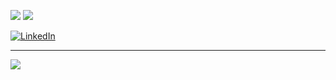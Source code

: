 
![](https://github-readme-stats.vercel.app/api/top-langs/?username=WeaveCraft&theme=dark&hide_border=false&include_all_commits=false&count_private=false&layout=compact)
![](https://github-readme-streak-stats.herokuapp.com/?user=WeaveCraft&theme=dark&hide_border=false)<br/>

[![LinkedIn](https://img.shields.io/badge/LinkedIn-%230077B5.svg?logo=linkedin&logoColor=white)](https://www.linkedin.com/in/viktor-hurtig-330547216/) 


---
[![](https://visitcount.itsvg.in/api?id=WeaveCraft&icon=0&color=1)](https://visitcount.itsvg.in)
